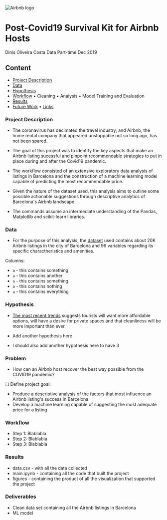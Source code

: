 ![Airbnb logo](https://miro.medium.com/max/2000/1*BsKbDTA9ZUVroeJ7asId4Q.png)

# Post-Covid19 Survival Kit for Airbnb Hosts 
Dinis Oliveira Costa
Data Part-time Dec 2019

## Content
- [Project Description](#project)
- [Data](#data)
- [Hypothesis](#hypothesis)
- [Workflow](#workflow)
 • Cleaning
• Analysis
• Model Training and Evaluation
- [Results](#results)
- [Future Work](#futurework)
• [Links](#links)


### Project Description
- The coronavirus has decimated the travel industry, and Airbnb, the home rental company that appeared unstoppable not so long ago, has not been spared.

- The goal of this project was to identify the key aspects that make an Airbnb listing sucessful and pinpoint recommendable strategies to put in place during and after the Covid19 pandemic.

- The workflow consisted of an extensive exploratory data analysis of listings in Barcelona and the construction of a machine learning model capable of predicting the most recommendable price.

- Given the nature of the dataset used, this analysis aims to outline some possible  actionable suggestions through descriptive analytics of Barcelona's Airbnb landscape.

- The commands assume an intermediate understanding of the Pandas, Matplotlib and scikit-learn libraries.

### Data
- For the purpose of this analysis, the [dataset](https://wiki.montera34.com/airbnb/datos/barcelona) used contains about 20K  Airbnb listings in the city of Barcelona and 96 variables regarding its specific charactheristics and amenities.

Columns: 
- `a` - this contains something
- `a` - this contains another
- `a` - this contains something
- `a` - this contains nothing
- `a` - this contains everything

### Hypothesis
- [The most recent trends](https://www.airbnb.com/resources/hosting-homes/a/may-13-its-time-to-start-looking-ahead-192) suggests tourists will want more affordable options, will have a desire for private spaces and that cleanliness will be more important than ever.

- Add another hypothesis here 
- I should also add another hypothesis here to have 3 

### Problem
- How can an Airbnb host recover the best way possible from the COVID19 pandemic?

❑ Define project goal: 
- Produce a descriptive analysis of the factors that most influence an Airbnb listing's success in Barcelona 
- Develop a machine learning capable of suggesting the most adequate price for a listing

### Workflow
- Step 1: Blablabla
- Step 2: Blablabla
- Step 3: Blablabla

### Results
* data.csv - with all the data collected 
* main.ipynb - containing all the code that built the project
* figures - containing the product of all the visualization that supported the project

### Deliverables
* Clean data set containing all the Airbnb listings in Barcelona 
* ML model
